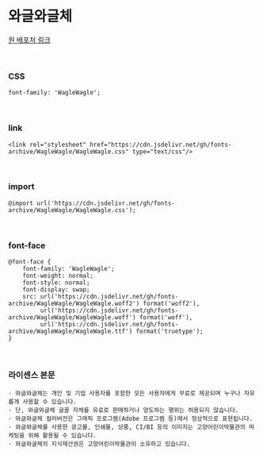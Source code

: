 # 와글와글체

[원 배포처 링크](https://www.goyangcm.or.kr/home/display/region/content/JSVFSXFBSER0UWtDTGQxYU5NQ2VCeDJ3S3UrT0hOU1huMUx1dDE1WmVDNVhtND0=)

&nbsp;

### CSS

```
font-family: 'WagleWagle';
```

&nbsp;

### link

```
<link rel="stylesheet" href="https://cdn.jsdelivr.net/gh/fonts-archive/WagleWagle/WagleWagle.css" type="text/css"/>
```

&nbsp;

### import

```
@import url('https://cdn.jsdelivr.net/gh/fonts-archive/WagleWagle/WagleWagle.css');
```

&nbsp;

### font-face

```
@font-face {
    font-family: 'WagleWagle';
    font-weight: normal;
    font-style: normal;
    font-display: swap;
    src: url('https://cdn.jsdelivr.net/gh/fonts-archive/WagleWagle/WagleWagle.woff2') format('woff2'),
         url('https://cdn.jsdelivr.net/gh/fonts-archive/WagleWagle/WagleWagle.woff') format('woff'),
         url('https://cdn.jsdelivr.net/gh/fonts-archive/WagleWagle/WagleWagle.ttf') format('truetype');
}
```

&nbsp;

### 라이센스 본문

```
· 와글와글체는 개인 및 기업 사용자를 포함한 모든 사용자에게 무료로 제공되며 누구나 자유롭게 사용할 수 있습니다.
· 단, 와글와글체 글꼴 자체를 유료로 판매하거나 양도하는 행위는 허용되지 않습니다.
· 와글와글체 컬러버전은 그래픽 프로그램(Adobe 프로그램 등)에서 정상적으로 표현됩니다.
· 와글와글체를 사용한 광고물, 인쇄물, 상품, CI/BI 등의 이미지는 고양어린이박물관의 마케팅을 위해 활용될 수 있습니다.
· 와글와글체의 지식재산권은 고양어린이박물관이 소유하고 있습니다.
```
